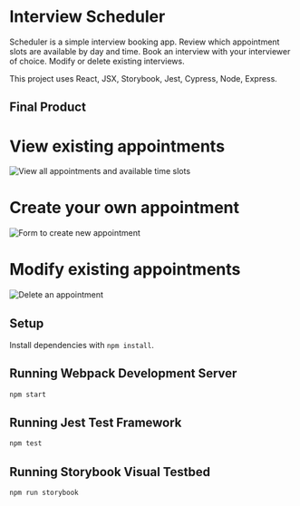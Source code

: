 # Interview Scheduler

Scheduler is a simple interview booking app. Review which appointment slots are available by day and time. Book an interview with your interviewer of choice. Modify or delete existing interviews.

This project uses React, JSX, Storybook, Jest, Cypress, Node, Express.

## Final Product

# View existing appointments

![View all appointments and available time slots](https://github.com/wavyadri/Scheduler/blob/master/URL)

# Create your own appointment

![Form to create new appointment](https://github.com/wavyadri/Scheduler/blob/master/URL)

# Modify existing appointments

![Delete an appointment](https://github.com/wavyadri/Scheduler/blob/master/URL)

## Setup

Install dependencies with `npm install`.

## Running Webpack Development Server

```sh
npm start
```

## Running Jest Test Framework

```sh
npm test
```

## Running Storybook Visual Testbed

```sh
npm run storybook
```
